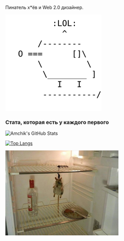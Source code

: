 Пинатель х\*ёв и Web 2.0 дизайнер.

![ROFLCOPTER!!!](https://raw.githubusercontent.com/Amchik/Amchik/master/roflcopter.svg "ROFLCOPTER!!!")

### Стата, которая есть у каждого первого

![Amchik's GitHub Stats](https://github-readme-stats.vercel.app/api?username=amchik&show_icons=true)

[![Top Langs](https://github-readme-stats.vercel.app/api/top-langs/?username=amchik)](https://github.com/anuraghazra/github-readme-stats)

<img src="https://raw.githubusercontent.com/Amchik/Amchik/master/mouse.webp" height="auto" width="70%">
